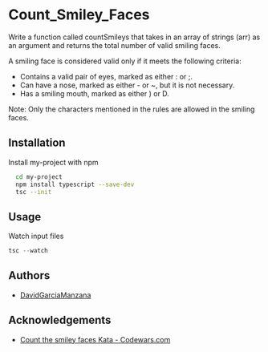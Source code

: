 
# Count_Smiley_Faces

Write a function called countSmileys that takes in an array of strings (arr) as an argument and returns the total number of valid smiling faces.

A smiling face is considered valid only if it meets the following criteria:

 - Contains a valid pair of eyes, marked as either : or ;.
 - Can have a nose, marked as either - or ~, but it is not  necessary.
 - Has a smiling mouth, marked as either ) or D.


Note: Only the characters mentioned in the rules are allowed in the smiling faces.
## Installation

Install my-project with npm

```bash
  cd my-project
  npm install typescript --save-dev
  tsc --init
```


    
## Usage
Watch input files
```javascript
tsc --watch
```


## Authors

- [DavidGarciaManzana](https://github.com/DavidGarciaManzana)


## Acknowledgements

 - [Count the smiley faces Kata - Codewars.com](https://www.codewars.com/kata/583203e6eb35d7980400002a)

